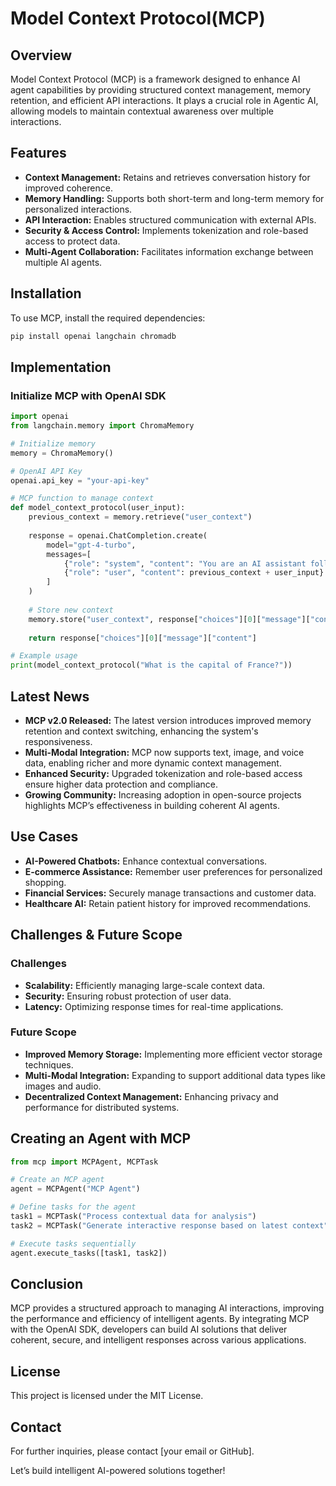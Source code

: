 # Model Context Protocol(MCP)

## Overview
Model Context Protocol (MCP) is a framework designed to enhance AI agent capabilities by providing structured context management, memory retention, and efficient API interactions. It plays a crucial role in Agentic AI, allowing models to maintain contextual awareness over multiple interactions.

## Features
- **Context Management:** Retains and retrieves conversation history for improved coherence.
- **Memory Handling:** Supports both short-term and long-term memory for personalized interactions.
- **API Interaction:** Enables structured communication with external APIs.
- **Security & Access Control:** Implements tokenization and role-based access to protect data.
- **Multi-Agent Collaboration:** Facilitates information exchange between multiple AI agents.

## Installation
To use MCP, install the required dependencies:
```bash
pip install openai langchain chromadb
```

## Implementation
### Initialize MCP with OpenAI SDK
```python
import openai
from langchain.memory import ChromaMemory

# Initialize memory
memory = ChromaMemory()

# OpenAI API Key
openai.api_key = "your-api-key"

# MCP function to manage context
def model_context_protocol(user_input):
    previous_context = memory.retrieve("user_context")
    
    response = openai.ChatCompletion.create(
        model="gpt-4-turbo",
        messages=[
            {"role": "system", "content": "You are an AI assistant following MCP guidelines."},
            {"role": "user", "content": previous_context + user_input}
        ]
    )
    
    # Store new context
    memory.store("user_context", response["choices"][0]["message"]["content"])
    
    return response["choices"][0]["message"]["content"]

# Example usage
print(model_context_protocol("What is the capital of France?"))
```

## Latest News
- **MCP v2.0 Released:** The latest version introduces improved memory retention and context switching, enhancing the system's responsiveness.
- **Multi-Modal Integration:** MCP now supports text, image, and voice data, enabling richer and more dynamic context management.
- **Enhanced Security:** Upgraded tokenization and role-based access ensure higher data protection and compliance.
- **Growing Community:** Increasing adoption in open-source projects highlights MCP’s effectiveness in building coherent AI agents.

## Use Cases
- **AI-Powered Chatbots:** Enhance contextual conversations.
- **E-commerce Assistance:** Remember user preferences for personalized shopping.
- **Financial Services:** Securely manage transactions and customer data.
- **Healthcare AI:** Retain patient history for improved recommendations.

## Challenges & Future Scope
### Challenges
- **Scalability:** Efficiently managing large-scale context data.
- **Security:** Ensuring robust protection of user data.
- **Latency:** Optimizing response times for real-time applications.

### Future Scope
- **Improved Memory Storage:** Implementing more efficient vector storage techniques.
- **Multi-Modal Integration:** Expanding to support additional data types like images and audio.
- **Decentralized Context Management:** Enhancing privacy and performance for distributed systems.

## Creating an Agent with MCP
```python
from mcp import MCPAgent, MCPTask

# Create an MCP agent
agent = MCPAgent("MCP Agent")

# Define tasks for the agent
task1 = MCPTask("Process contextual data for analysis")
task2 = MCPTask("Generate interactive response based on latest context")

# Execute tasks sequentially
agent.execute_tasks([task1, task2])
```

## Conclusion
MCP provides a structured approach to managing AI interactions, improving the performance and efficiency of intelligent agents. By integrating MCP with the OpenAI SDK, developers can build AI solutions that deliver coherent, secure, and intelligent responses across various applications.

## License
This project is licensed under the MIT License.

## Contact
For further inquiries, please contact [your email or GitHub].

Let’s build intelligent AI-powered solutions together!

